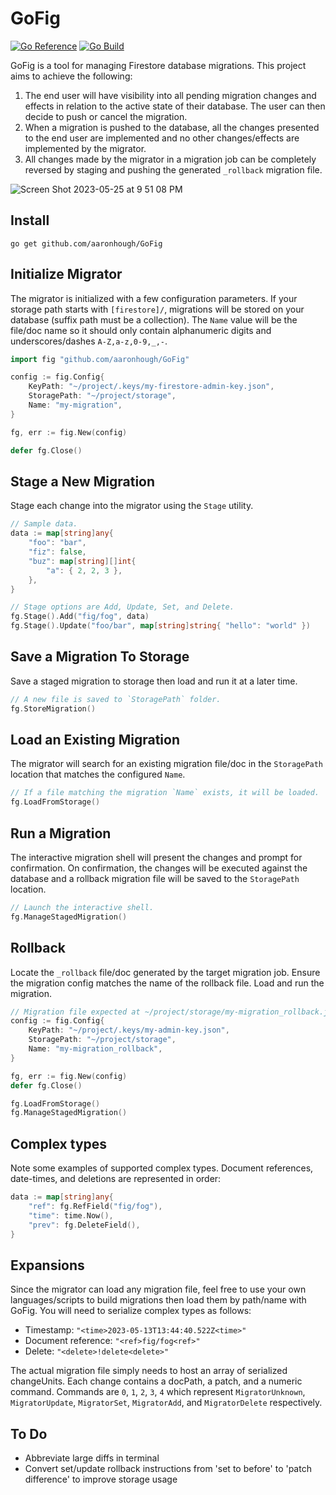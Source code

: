 # GoFig
[![Go Reference](https://pkg.go.dev/badge/github.com/aaronhough/GoFig.svg)](https://pkg.go.dev/github.com/aaronhough/GoFig)
[![Go Build](https://github.com/arndeno/GoFig/actions/workflows/go.yml/badge.svg)](https://github.com/arndeno/GoFig/actions/workflows/go.yml)

GoFig is a tool for managing Firestore database migrations. This project aims to achieve the following:
1. The end user will have visibility into all pending migration changes and effects in relation to the active state of their database. The user can then decide to push or cancel the migration.
2. When a migration is pushed to the database, all the changes presented to the end user are implemented and no other changes/effects are implemented by the migrator.
3. All changes made by the migrator in a migration job can be completely reversed by staging and pushing the generated `_rollback` migration file.

![Screen Shot 2023-05-25 at 9 51 08 PM](https://github.com/arrno/GoFig/assets/63863422/64e0ad5c-49fd-4812-af1f-28d5d6ef808f)

## Install
```
go get github.com/aaronhough/GoFig
```
## Initialize Migrator
The migrator is initialized with a few configuration parameters. If your storage path starts with `[firestore]/`, migrations will be stored on your database (suffix path must be a collection). The `Name` value will be the file/doc name so it should only contain alphanumeric digits and underscores/dashes `A-Z,a-z,0-9,_,-`.
```go
import fig "github.com/aaronhough/GoFig"

config := fig.Config{
    KeyPath: "~/project/.keys/my-firestore-admin-key.json",
    StoragePath: "~/project/storage",
    Name: "my-migration",
}

fg, err := fig.New(config)

defer fg.Close()
```

## Stage a New Migration
Stage each change into the migrator using the `Stage` utility.
```go
// Sample data.
data := map[string]any{
    "foo": "bar",
    "fiz": false,
    "buz": map[string][]int{
        "a": { 2, 2, 3 },
    },
}

// Stage options are Add, Update, Set, and Delete.
fg.Stage().Add("fig/fog", data)
fg.Stage().Update("foo/bar", map[string]string{ "hello": "world" })
```

## Save a Migration To Storage
Save a staged migration to storage then load and run it at a later time.
```Go
// A new file is saved to `StoragePath` folder.
fg.StoreMigration()
```

## Load an Existing Migration
The migrator will search for an existing migration file/doc in the `StoragePath` location that matches the configured `Name`.
```go
// If a file matching the migration `Name` exists, it will be loaded.
fg.LoadFromStorage()
```
## Run a Migration
The interactive migration shell will present the changes and prompt for confirmation. On confirmation, the changes will be executed against the database and a rollback migration file will be saved to the `StoragePath` location.
```go
// Launch the interactive shell.
fg.ManageStagedMigration()
```

## Rollback
Locate the `_rollback` file/doc generated by the target migration job. Ensure the migration config matches the name of the rollback file. Load and run the migration.
```go
// Migration file expected at ~/project/storage/my-migration_rollback.json
config := fig.Config{
    KeyPath: "~/project/.keys/my-admin-key.json",
    StoragePath: "~/project/storage",
    Name: "my-migration_rollback",
}

fg, err := fig.New(config)
defer fg.Close()

fg.LoadFromStorage()
fg.ManageStagedMigration()
```

## Complex types
Note some examples of supported complex types. Document references, date-times, and deletions are represented in order:
```go
data := map[string]any{
    "ref": fg.RefField("fig/fog"),
    "time": time.Now(),
    "prev": fg.DeleteField(),
}
```

## Expansions
Since the migrator can load any migration file, feel free to use your own languages/scripts to build migrations then load them by path/name with GoFig. You will need to serialize complex types as follows:
- Timestamp: `"<time>2023-05-13T13:44:40.522Z<time>"`
- Document reference: `"<ref>fig/fog<ref>"`
- Delete: `"<delete>!delete<delete>"`

The actual migration file simply needs to host an array of serialized changeUnits. Each change contains a docPath, a patch, and a numeric command. Commands are `0`, `1`, `2`, `3`, `4` which represent `MigratorUnknown`, `MigratorUpdate`, `MigratorSet`, `MigratorAdd`, and `MigratorDelete` respectively.

## To Do
- Abbreviate large diffs in terminal
- Convert set/update rollback instructions from 'set to before' to 'patch difference' to improve storage usage